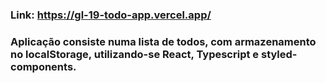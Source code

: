 ### Link: https://gl-19-todo-app.vercel.app/

### Aplicação consiste numa lista de todos, com armazenamento no localStorage, utilizando-se React, Typescript e styled-components.